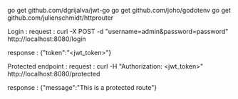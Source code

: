 go get github.com/dgrijalva/jwt-go
go get github.com/joho/godotenv
go get github.com/julienschmidt/httprouter


Login :
  request :
  curl -X POST -d "username=admin&password=password" http://localhost:8080/login

  response :
  {"token":"<jwt_token>"}


Protected endpoint :
  request :
  curl -H "Authorization: <jwt_token>" http://localhost:8080/protected

  response :
  {"message":"This is a protected route"}

